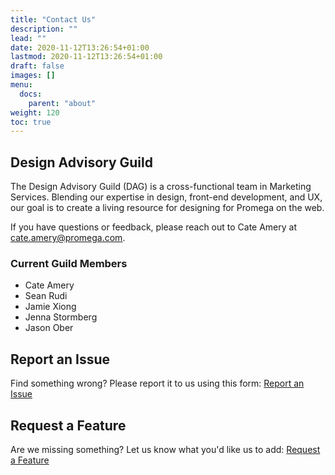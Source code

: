 ```yaml
---
title: "Contact Us"
description: ""
lead: ""
date: 2020-11-12T13:26:54+01:00
lastmod: 2020-11-12T13:26:54+01:00
draft: false
images: []
menu:
  docs:
    parent: "about"
weight: 120
toc: true
---
```


## Design Advisory Guild
The Design Advisory Guild (DAG) is a cross-functional team in Marketing Services. Blending our expertise in design, front-end development, and UX, our goal is to create a living resource for designing for Promega on the web.

If you have questions or feedback, please reach out to Cate Amery at [cate.amery@promega.com](mailto:cate.amery@promega.com).

### Current Guild Members
* Cate Amery
* Sean Rudi
* Jamie Xiong
* Jenna Stormberg
* Jason Ober

## Report an Issue
Find something wrong? Please report it to us using this form: [Report an Issue](https://promega.formstack.com/forms/nebula_report_issue)


## Request a Feature
Are we missing something? Let us know what you'd like us to add: [Request a Feature](https://promega.formstack.com/forms/nebula_request_feature)
